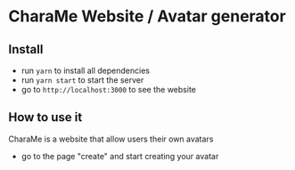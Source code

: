 # CharaMe Website / Avatar generator


## Install
- run `yarn` to install all dependencies
- run `yarn start` to start the server
- go to `http://localhost:3000` to see the website 

## How to use it

CharaMe is a website that allow users their own avatars
- go to the page "create" and start creating your avatar

